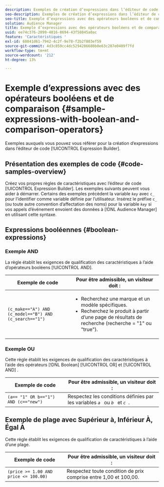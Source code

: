 ```yaml
---
description: Exemples de création d’expressions dans l’éditeur de code du Générateur d’expression.
seo-description: Exemples de création d’expressions dans l’éditeur de code du Générateur d’expression.
seo-title: Exemple d’expressions avec des opérateurs booléens et de comparaison
solution: Audience Manager
title: Exemple d’expressions avec des opérateurs booléens et de comparaison
uuid: ee74c376-2099-4816-8694-43f58845a0ac
feature: 'Caractéristiques '
exl-id: 68041d61-7942-4c2f-9e78-f2b2f803ef59
source-git-commit: 4d3c859cc4dc5294286680b0e63c287e0409f7fd
workflow-type: tm+mt
source-wordcount: '212'
ht-degree: 13%

---
```


# Exemple d’expressions avec des opérateurs booléens et de comparaison {#sample-expressions-with-boolean-and-comparison-operators}

Exemples auxquels vous pouvez vous référer pour la création d’expressions dans l’éditeur de code [!UICONTROL Expression Builder].

## Présentation des exemples de code {#code-samples-overview}

<!-- r_tb_expression_samples.xml -->

Créez vos propres règles de caractéristiques avec l’éditeur de code [!UICONTROL Expression Builder]. Les exemples suivants peuvent vous aider à démarrer. Certains des exemples précèdent la variable *`key`* avec `c_` pour l’identifier comme variable définie par l’utilisateur. Insérez le préfixe `c_` (ou toute autre convention d’affectation des noms) pour la variable *`key`* si vos appels d’événement envoient des données à [!DNL Audience Manager] en utilisant cette syntaxe.

## Expressions booléennes {#boolean-expressions}

### Exemple AND

La règle établit les exigences de qualification des caractéristiques à l’aide d’opérateurs booléens [!UICONTROL AND].

<table id="table_7C5E23EC9E0F43B182EA9771D7BB6E87"> 
 <thead> 
  <tr> 
   <th colname="col1" class="entry"> Exemple de code </th> 
   <th colname="col2" class="entry"> Pour être admissible, un visiteur doit : </th> 
  </tr> 
 </thead>
 <tbody> 
  <tr> 
   <td colname="col1"><code>(c_make=="A") AND (c_model=="B") AND (c_search=="1")</code> </td> 
   <td colname="col2"> 
    <ul id="ul_F1BB5084FB794BE7A3569F9C106FC481"> 
     <li id="li_56E8C3BACF1C4B33A46CF92C51FF2286">Recherchez une marque et un modèle spécifiques. </li> 
     <li id="li_DD55F053BFCF4B0888B6994013000DB2">Recherchez le produit à partir d’une page de résultats de recherche (recherche = "1" ou "true"). </li> 
    </ul> </td> 
  </tr> 
 </tbody> 
</table>

### Exemple OU

Cette règle établit les exigences de qualification des caractéristiques à l’aide des opérateurs [!DNL Boolean] [!UICONTROL OR] et [!UICONTROL AND] .

<table id="table_6E8BA5EE1D7F4DCC9A92074D0C2C050E"> 
 <thead> 
  <tr> 
   <th colname="col1" class="entry"> Exemple de code </th> 
   <th colname="col2" class="entry"> Pour être admissible, un visiteur doit : </th> 
  </tr> 
 </thead>
 <tbody> 
  <tr> 
   <td colname="col1"><code>(a== "1" OR b=="1") AND (c=="new")</code> </td> 
   <td colname="col2"> Respectez les conditions définies par les variables <code><i>a </i></code> ou <code><i>b </i></code> et <code><i>c </i></code>. </td> 
  </tr> 
 </tbody> 
</table>

## Exemple de plage avec Supérieur à, Inférieur À, Égal À

Cette règle établit les exigences de qualification de caractéristiques à l’aide d’une plage.

<table id="table_988DE28E35D94348ADD334FB4C9F68D3"> 
 <thead> 
  <tr> 
   <th colname="col1" class="entry"> Exemple de code </th> 
   <th colname="col2" class="entry"> Pour être admissible, un visiteur doit : </th> 
  </tr> 
 </thead>
 <tbody> 
  <tr> 
   <td colname="col1"><code>(price &gt;= 1.00 AND price &lt;= 100.00)</code> </td> 
   <td colname="col2"> Respectez toute condition de prix comprise entre 1,00 et 100,00. </td> 
  </tr> 
 </tbody> 
</table>
